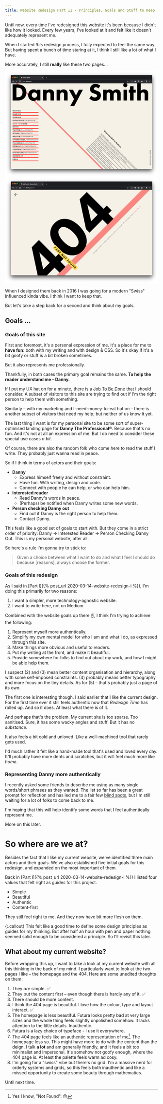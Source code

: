```yaml
---
title: Website Redesign Part II - Principles, Goals and Stuff to Keep
---
```


Until now, every time I've redesigned this website it's been because I didn't like how it looked. Every few years, I've looked at it and felt like it doesn't adequately represent me.

When I started _this_ redesign process, I fully expected to feel the same way. But having spent a bunch of time staring at it, I think I still like a lot of what I have.

More accurately, I still **really** like these two pages...

![](../uploads/2020-03-17-dasmith1.png)
![](../uploads/2020-03-17-dasmith2.png)

When I designed them back in 2016 I was going for a modern "Swiss" influenced kinda vibe. I think I want to keep that.

But let's take a step back for a second and think about my goals.

## Goals ...

### Goals of this site

First and foremost, it's a personal expression of me. It's a place for me to **have fun**: both with my writing and with design & CSS. So it's okay if it's a bit goofy or stuff is a bit broken sometimes.

But it also represents me professionally.

Thankfully, in both cases the primary goal remains the same. **To help the reader understand me – Danny.**

If I put my UX hat on for a minute, there is a [Job To Be Done](https://jtbd.info/) that I should consider. A subset of visitors to this site are trying to find out if I'm the right person to help them with something.

Similarly – with my marketing and I-need-money-to-eat hat on – there is another subset of visitors that need my help; but neither of us know it yet.

The last thing I want is for my personal site to be some sort of super-optimised landing page for **Danny The Professional&reg;**. Because that's no fun. And it's not at all an expression of me. But I do need to consider these special use cases _a bit_.

Of course, there are also the random folk who come here to read the stuff I write. They probably just wanna read in peace.

So if I think in terms of actors and their goals:

- **Danny**
  - Express himself freely and without constraint.
  - Have fun. With writing, design and code.
  - Connect with people he can help, or who can help him.
- **Interested reader**
  - Read Danny's words in peace.
  - (Perhaps) be notified when Danny writes some new words.
- **Person checking Danny out**
  - Find out if Danny is the right person to help them.
  - Contact Danny.

This feels like a good set of goals to start with. But they come in a strict order of priority: Danny &rarr; Interested Reader &rarr; Person Checking Danny Out. This is my personal website, after all.

So here's a rule I'm gonna try to stick to:

> Given a choice between what I want to do and what I feel I should do because [reasons], always choose the former.

### Goals of this redesign

As I said in [Part I]({% post_url 2020-03-14-website-redesign-i %}), I'm doing this primarily for two reasons:

1. I want a simpler, more technology-agnostic website.
2. I want to write here, not on Medium.

Combined with the website goals up there ☝️, I think I'm trying to achieve the following:

1. Represent myself more authentically.
2. Simplify my own mental model for who I am and what I do, as expressed through this site.
3. Make things more obvious and useful to readers.
4. Put my writing at the front, and make it beautiful.
5. Provide somewhere for folks to find out about my work, and how I might be able help them.

I suspect (2) and (3) mean better content organisation and hierarchy, along with some self-imposed constraints. (4) probably means better typography and more focus on the tiny details. As for (5) – that's probably just a page of its own.

The first one is interesting though. I said earlier that I like the current design. For the first time ever it still feels authentic now that _Redesign Time_ has rolled up. And so it does. At least what there is of it.

And perhaps that's the problem. My current site is too sparse. Too sanitised. Sure, it has some wacky angles and stuff. But it has no _substance_.

It also feels a bit cold and unloved. Like a well-machined tool that rarely gets used.

I'd much rather it felt like a hand-made tool that's used and loved every day. It'll probably have more dents and scratches, but it will feel much more like _home_.

### Representing Danny more authentically

I recently asked some friends to describe me using as many single words/short phrases as they wanted. The list so far has been a great prompt for reflection and has led me to a fair few [blind spots](https://www.habitsforwellbeing.com/whats-your-blindspot/), but I'm still waiting for a lot of folks to come back to me.

I'm hoping that this will help identify some words that I feel authentically represent me.

More on this later.

# So where are we at?

Besides the fact that I like my current website, we've identified three main actors and their goals. We've also established five initial goals for this redesign, and expanded on the most important of them.

Back in [Part I]({% post_url 2020-03-14-website-redesign-i %}) I listed four values that felt right as guides for this project.

- Simple
- Beautiful
- Authentic
- Content-first

They still feel right to me. And they now have bit more flesh on them.

{:.callout}
This felt like a good time to define some design principles as guides for my thinking. But after half an hour with pen and paper nothing seemed solid enough to be considered a principle. So I'll revisit this later.

## What about my current website?

Before wrapping this up, I want to take a look at my current website with all this thinking in the back of my mind. I particularly want to look at the two pages I like – the homepage and the 404. Here are some unedited thoughts on them:

1. They _are_ simple. ✅
2. They put the content first – even though there is hardly any of it. ✅
3. There should be more content.
4. I think the 404 page is beautiful. I love how the colour, type and layout interact. ✅
5. The homepage is less beautiful. Futura looks pretty bad at very large sizes and the whole thing feels slightly unpolished somehow. It lacks attention to the little details. Inauthentic.
6. Futura is a lazy choice of typeface - I use it everywhere.
7. The 404 page feels like an authentic representation of me[^1]. The homepage less so. This might have more to do with the content than the deign. I talk **a lot** and am generally friendly, and it feels a bit too minimalist and impersonal. It's somehow not goofy enough, where the 404 page is. At least the palette feels warm ad cosy.
8. I'm going for a "swiss" vibe but there's no grid. I'm a massive nerd for orderly systems and grids, so this feels both inauthentic and like a missed opportunity to create some beauty through mathematics.

Until next time.

[^1]: Yes I know, "Not Found". 🙃
